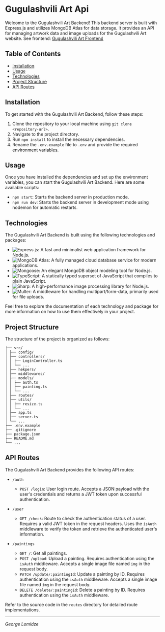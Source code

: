 # Gugulashvili Art Api

Welcome to the Gugulashvili Art Backend! This backend server is built with Express.js and utilizes MongoDB Atlas for data storage. It provides an API for managing artwork data and image uploads for the Gugulashvili Art website.
See frontend: [Gugulashvili Art Frontend](https://github.com/geo318/zuragugulashvili-art)


## Table of Contents

- [Installation](#installation)
- [Usage](#usage)
- [Technologies](#technologies)
- [Project Structure](#project-structure)
- [API Routes](#api-routes)

## Installation

To get started with the Gugulashvili Art Backend, follow these steps:

1. Clone the repository to your local machine using `git clone <repository-url>`.
2. Navigate to the project directory.
3. Run `npm install` to install the necessary dependencies.
4. Rename the `.env.example` file to `.env` and provide the required environment variables.

## Usage

Once you have installed the dependencies and set up the environment variables, you can start the Gugulashvili Art Backend. Here are some available scripts:

- `npm start`: Starts the backend server in production mode.
- `npm run dev`: Starts the backend server in development mode using nodemon for automatic restarts.

## Technologies

The Gugulashvili Art Backend is built using the following technologies and packages:

- ![Express.js](https://img.shields.io/badge/-Express.js-000?logo=express&logoColor=white): A fast and minimalist web application framework for Node.js.
- ![MongoDB Atlas](https://img.shields.io/badge/-MongoDB%20Atlas-47A248?logo=mongodb&logoColor=white): A fully managed cloud database service for modern applications.
- ![Mongoose](https://img.shields.io/badge/-Mongoose-47A248?logo=mongoose&logoColor=white): An elegant MongoDB object modeling tool for Node.js.
- ![TypeScript](https://img.shields.io/badge/-TypeScript-007ACC?logo=typescript&logoColor=white): A statically typed superset of JavaScript that compiles to plain JavaScript.
- ![Sharp](https://img.shields.io/badge/-Sharp-713C94?logo=sharp&logoColor=white): A high-performance image processing library for Node.js.
- ![Multer](https://img.shields.io/badge/-Multer-FFD700?logo=node.js&logoColor=white): A middleware for handling multipart/form-data, primarily used for file uploads.

Feel free to explore the documentation of each technology and package for more information on how to use them effectively in your project.

## Project Structure

The structure of the project is organized as follows:

```
├── src/
│ ├── config/
│ ├── controllers/
│ │ ├── LoginController.ts
│ │ └── ...
│ ├── hekpers/
│ ├── middlewares/
│ ├── models/
│ │ ├── auth.ts
│ │ ├── painting.ts
│ │ └── ...
│ ├── routes/
│ ├── utils/
│ │ ├── resize.ts
│ │ └── ...
│ ├── app.ts
│ ├── server.ts
│ └── ...
├── .env.example
├── .gitignore
├── package.json
├── README.md
└── ...
```

## API Routes

The Gugulashvili Art Backend provides the following API routes:

- `/auth`
  - `POST /login`: User login route. Accepts a JSON payload with the user's credentials and returns a JWT token upon successful authentication.
  
- `/user`
  - `GET /check`: Route to check the authentication status of a user. Requires a valid JWT token in the request headers. Uses the `isAuth` middleware to verify the token and retrieve the authenticated user's information.

- `/paintings`
  - `GET /`: Get all paintings.
  - `POST /upload`: Upload a painting. Requires authentication using the `isAuth` middleware. Accepts a single image file named `img` in the request body.
  - `PATCH /update/:paintingId`: Update a painting by ID. Requires authentication using the `isAuth` middleware. Accepts a single image file named `img` in the request body.
  - `DELETE /delete/:paintingId`: Delete a painting by ID. Requires authentication using the `isAuth` middleware.

Refer to the source code in the `routes` directory for detailed route implementations.

---
*George Lomidze*


